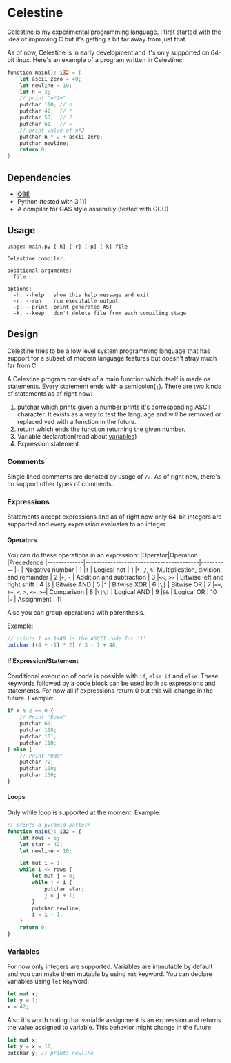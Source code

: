 # Celestine
Celestine is my experimental programming language. I first started with the idea of improving C but it's getting a bit far away from just that.

As of now, Celestine is in early development and it's only supported on 64-bit linux.
Here's an example of a program written in Celestine:
```rust
function main(): i32 = {
    let ascii_zero = 48;
    let newline = 10;
    let n = 3;
    // print "n*2=" 
    putchar 110; // n
    putchar 42;  // *
    putchar 50;  // 2
    putchar 61;  // =
    // print value of n*2
    putchar n * 2 + ascii_zero;
    putchar newline;
    return 0;
}
```

## Dependencies
- [QBE](https://c9x.me/compile/)
- Python (tested with 3.11)
- A compiler for GAS style assembly (tested with GCC)

## Usage
```console
usage: main.py [-h] [-r] [-p] [-k] file

Celestine compiler.

positional arguments:
  file

options:
  -h, --help   show this help message and exit
  -r, --run    run executable output
  -p, --print  print generated AST
  -k, --keep   don't delete file from each compiling stage
```

## Design
Celestine tries to be a low level system programming language that has support for a subset of modern language features but doesn't stray much far from C.

A Celestine program consists of a main function which itself is made os statements. Every statement ends with a semicolon(`;`). There are two kinds of statements as of right now:
1. putchar which prints given a number prints it's corresponding ASCII character. It exists as a way to test the language and will be removed or replaced ved with a function in the future.
2. return which ends the function returning the given number.
3. Variable declaration(read about [variables](#variables))
4. Expression statement 

### Comments
Single lined comments are denoted by usage of `//`.
As of right now, there's no support other types of comments.

### Expressions
Statements accept expressions and as of right now only 64-bit integers are supported and every expression evaluates to an integer.

#### Operators

You can do these operations in an expression:
|Operator|Operation                                     |Precedence
|-------------|-----------------------------------------|----------
|`-`          | Negative number                         | 1
|`!`          | Logical not                             | 1
|`*`, `/`, `%`| Multiplication, division, and remainder | 2
|`+`, `-`     | Addition and subtraction                | 3
|`<<`, `>>`   | Bitwise left and right shift            | 4
|`&`          | Bitwise AND                             | 5
|`^`          | Bitwise XOR                             | 6
|`\|`         | Bitwise OR                              | 7
|`==`, `!=`, `<`, `>`, `<=`, `>=`| Comparison           | 8
|`\|\|`       | Logical AND                             | 9
|`&&`         | Logical OR                              | 10  
|`=`          | Assignment                              | 11

Also you can group operations with parenthesis.

Example:
```ts
// prints 1 as 1+48 is the ASCII code for '1'
putchar ((4 + -1) * 2) / 3 - 1 + 48;
```
#### If Expression/Statement
Conditional execution of code is possible with `if`, `else if` and `else`. These keywords followed by a code block can be used both as expressions and statements. For now all if expressions return 0 but this will change in the future. Example:
```ts
if x % 2 == 0 {
    // Print "Even"
    putchar 69;
    putchar 118;
    putchar 101;
    putchar 110;
} else {
    // Print "Odd"
    putchar 79;
    putchar 100;
    putchar 100;
}
```
#### Loops
Only while loop is supported at the moment. Example:
```ts
// prints a pyramid pattern
function main(): i32 = {
    let rows = 5;
    let star = 42;
    let newline = 10;

    let mut i = 1;
    while i <= rows {
        let mut j = 0;
        while j < i {
            putchar star;
            j = j + 1;
        }
        putchar newline;
        i = i + 1;
    }
    return 0;
}
```
### Variables
For now only integers are supported. Variables are immutable by default and you can make them mutable by using `mut` keyword. You can declare variables using `let` keyword:

```rust
let mut x;
let y = 1;
x = 42;
```

Also it's worth noting that variable assignment is an expression and returns the value assigned to variable. This behavior might change in the future.
```rust
let mut x;
let y = x = 10;
putchar y; // prints newline
```
